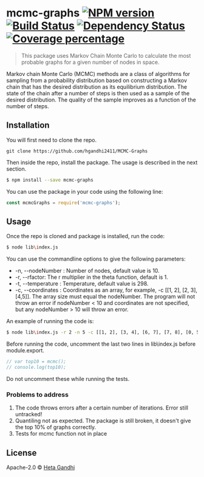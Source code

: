 # mcmc-graphs [![NPM version][npm-image]][npm-url] [![Build Status][travis-image]][travis-url] [![Dependency Status][daviddm-image]][daviddm-url] [![Coverage percentage][coveralls-image]][coveralls-url]
> This package uses Markov Chain Monte Carlo to calculate the most probable graphs for a given number of nodes in space.

Markov chain Monte Carlo (MCMC) methods are a class of algorithms for sampling from a probability distribution based on constructing a Markov chain that has the desired distribution as its equilibrium distribution. The state of the chain after a number of steps is then used as a sample of the desired distribution. The quality of the sample improves as a function of the number of steps.
## Installation

You will first need to clone the repo.
```
git clone https://github.com/hgandhi2411/MCMC-Graphs
```
Then inside the repo, install the package. The usage is described in the next section.
```sh
$ npm install --save mcmc-graphs
```
You can use the package in your code using the following line:
```js
const mcmcGraphs = require('mcmc-graphs');
```
## Usage

Once the repo is cloned and package is installed, run the code:
```sh
$ node lib\index.js 
```
You can use the commandline options to give the following parameters:
* -n, --nodeNumber : Number of nodes, default value is 10.
* -r, --rfactor: The r multiplier in the theta function, default is 1.
* -t, --temperature : Temperature, default  value is 298.
* -c, --coordinates : Coordinates as an array, for example, -c [[1, 2], [2, 3], [4,5]]. The array size must equal the nodeNumber. The program will not throw an error if nodeNumber < 10 and coordinates are not specified, but any nodeNumber > 10 will throw an error.

An example of running the code is:
```sh
$ node lib\index.js -r 2 -n 5 -c [[1, 2], [3, 4], [6, 7], [7, 8], [0, 5]]
```
Before running the code, uncomment the last two lines in lib\index.js before module.export.
```js
// var top10 = mcmc();
// console.log(top10);
```
Do not uncomment these while running the tests.
### Problems to address

1. The code throws errors after a certain number of iterations. Error still untracked!
2. Quantiling not as expected. The package is still broken, it doesn't give the top 10% of graphs correctly.
2. Tests for mcmc function not in place
## License

Apache-2.0 © [Heta Gandhi]()


[npm-image]: https://badge.fury.io/js/mcmc-graphs.svg
[npm-url]: https://npmjs.org/package/mcmc-graphs
[travis-image]: https://travis-ci.org/hgandhi2411/mcmc-graphs.svg?branch=master
[travis-url]: https://travis-ci.org/hgandhi2411/mcmc-graphs
[daviddm-image]: https://david-dm.org/hgandhi2411/mcmc-graphs.svg?theme=shields.io
[daviddm-url]: https://david-dm.org/hgandhi2411/mcmc-graphs
[coveralls-image]: https://coveralls.io/repos/hgandhi2411/mcmc-graphs/badge.svg
[coveralls-url]: https://coveralls.io/r/hgandhi2411/mcmc-graphs
